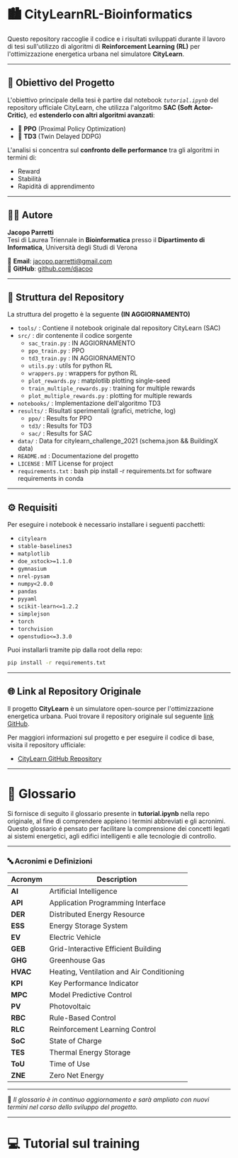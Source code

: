 
# 🏙️ CityLearnRL-Bioinformatics

Questo repository raccoglie il codice e i risultati sviluppati durante il lavoro di tesi sull'utilizzo di algoritmi di **Reinforcement Learning (RL)** per l'ottimizzazione energetica urbana nel simulatore **CityLearn**.

---

## 🎯 Obiettivo del Progetto

L'obiettivo principale della tesi è partire dal notebook _`tutorial.ipynb`_ del repository ufficiale CityLearn, che utilizza l'algoritmo **SAC (Soft Actor-Critic)**, ed **estenderlo con altri algoritmi avanzati**:

- 🔁 **PPO** (Proximal Policy Optimization)  
- 🎯 **TD3** (Twin Delayed DDPG)

L'analisi si concentra sul **confronto delle performance** tra gli algoritmi in termini di:

- Reward
- Stabilità
- Rapidità di apprendimento

---

## 👨‍💻 Autore

**Jacopo Parretti**  
Tesi di Laurea Triennale in **Bioinformatica** presso il **Dipartimento di Informatica**, Università degli Studi di Verona  


📧 **Email**: [jacopo.parretti@gmail.com](mailto:jacopo.parretti@gmail.com)  
📄 **GitHub**: [github.com/djacoo](https://github.com/djacoo)

---



## 📁 Struttura del Repository

La struttura del progetto è la seguente **(IN AGGIORNAMENTO)**

- `tools/`                   : Contiene il notebook originale dal repository CityLearn (SAC)
- `src/`                     : dir contenente il codice sorgente
  - `sac_train.py`           : IN AGGIORNAMENTO
  - `ppo_train.py`           : PPO
  - `td3_train.py`           : IN AGGIORNAMENTO
  - `utils.py`               : utils for python RL
  - `wrappers.py`            : wrappers for python RL
  - `plot_rewards.py`        : matplotlib plotting single-seed
  - `train_multiple_rewards.py`    : training for multiple rewards
  - `plot_multiple_rewards.py`     : plotting for multiple rewards
- `notebooks/`               : Implementazione dell'algoritmo TD3
- `results/`                 : Risultati sperimentali (grafici, metriche, log)
  - `ppo/`                   : Results for PPO
  - `td3/`                   : Results for TD3
  - `sac/`                   : Results for SAC
- `data/`                    : Data for citylearn_challenge_2021 (schema.json && BuildingX data)
- `README.md`                : Documentazione del progetto
- `LICENSE`                  : MIT License for project
- `requirements.txt`         : bash pip install -r requirements.txt for software requirements in conda



---

## ⚙️ Requisiti

Per eseguire i notebook è necessario installare i seguenti pacchetti:

- `citylearn`
- `stable-baselines3`
- `matplotlib`
- `doe_xstock>=1.1.0`
- `gymnasium`
- `nrel-pysam`
- `numpy<2.0.0`
- `pandas`
- `pyyaml`
- `scikit-learn<=1.2.2`
- `simplejson`
- `torch`
- `torchvision`
- `openstudio<=3.3.0`

Puoi installarli tramite pip dalla root della repo:

```bash
pip install -r requirements.txt
```



---


## 🌐 Link al Repository Originale

Il progetto **CityLearn** è un simulatore open-source per l'ottimizzazione energetica urbana. Puoi trovare il repository originale sul seguente [link GitHub](https://github.com/CityLearn/CityLearn).

Per maggiori informazioni sul progetto e per eseguire il codice di base, visita il repository ufficiale:

- [CityLearn GitHub Repository](https://github.com/CityLearn/CityLearn)

---

# 📘 Glossario

Si fornisce di seguito il glossario presente in **tutorial.ipynb** nella repo originale, al fine di comprendere appieno i termini abbreviati e gli acronimi.
Questo glossario é pensato per facilitare la comprensione dei concetti legati ai sistemi energetici, agli edifici intelligenti e alle tecnologie di controllo.  

---

### 🔤 Acronimi e Definizioni

| Acronym | Description |
|--------|-------------|
| **AI**   | Artificial Intelligence |
| **API**  | Application Programming Interface |
| **DER**  | Distributed Energy Resource |
| **ESS**  | Energy Storage System |
| **EV**   | Electric Vehicle |
| **GEB**  | Grid-Interactive Efficient Building |
| **GHG**  | Greenhouse Gas |
| **HVAC** | Heating, Ventilation and Air Conditioning |
| **KPI**  | Key Performance Indicator |
| **MPC**  | Model Predictive Control |
| **PV**   | Photovoltaic |
| **RBC**  | Rule-Based Control |
| **RLC**  | Reinforcement Learning Control |
| **SoC**  | State of Charge |
| **TES**  | Thermal Energy Storage |
| **ToU**  | Time of Use |
| **ZNE**  | Zero Net Energy |

---

📌 *Il glossario è in continuo aggiornamento e sarà ampliato con nuovi termini nel corso dello sviluppo del progetto.*

---

# 💻 Tutorial sul training

